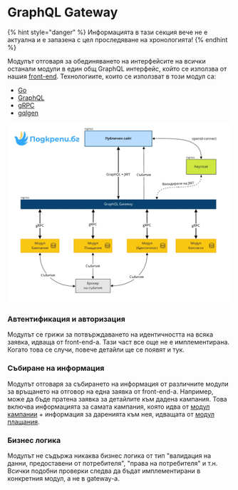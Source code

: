 # GraphQL Gateway

{% hint style="danger" %}
Информацията в тази секция вече не е актуална и е запазена с цел проследяване на хронологията!
{% endhint %}

Модулът отговаря за обединяването на интерфейсите на всички останали модули в един общ GraphQL интерфейс, който се използва от нашия [front-end](frontend.md). Технологиите, които се използват в този модул са:

* [Go](https://golang.org)
* [GraphQL](https://graphql.org)
* [gRPC](https://grpc.io)
* [gqlgen](https://gqlgen.com)

![](<../../.gitbook/assets/Technical landscape - Module Communication (BG).jpg>)

### Автентификация и авторизация

Модулът се грижи за потвърждаването на идентичността на всяка заявка, идваща от front-end-a. Тази част все още не е имплементирана. Когато това се случи, повече детайли ще се появят и тук.

### Събиране на информация

Модулът отговаря за събирането на информация от различните модули за връщането на отговор на една заявка от front-end-a. Например, може да бъде пратена заявка за детайлите към дадена кампания. Това включва информацията за самата кампания, която идва от [модул кампании](module-campaigns.md) + информация за даренията към нея, идващата от [модул плащания](module-payments.md).

### Бизнес логика

Модулът не съдържа никаква бизнес логика от тип "валидация на данни, предоставени от потребителя", "права на потребителя" и т.н. Всички подобни проверки следва да бъдат имплементирани в конкретния модул, а не в gateway-a.

